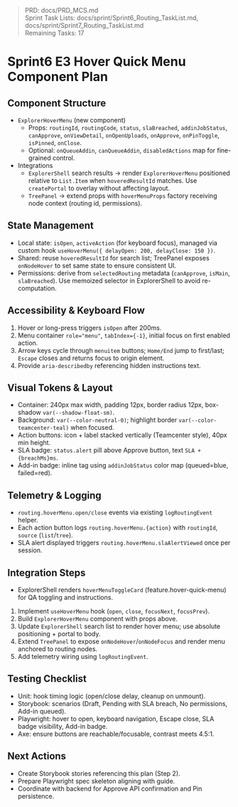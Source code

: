 > PRD: docs/PRD_MCS.md  
> Sprint Task Lists: docs/sprint/Sprint6_Routing_TaskList.md, docs/sprint/Sprint7_Routing_TaskList.md  
> Remaining Tasks: 17

# Sprint6 E3 Hover Quick Menu Component Plan

## Component Structure
- `ExplorerHoverMenu` (new component)
  - Props: `routingId`, `routingCode`, `status`, `slaBreached`, `addinJobStatus`, `canApprove`, `onViewDetail`, `onOpenUploads`, `onApprove`, `onPinToggle`, `isPinned`, `onClose`.
  - Optional: `onQueueAddin`, `canQueueAddin`, `disabledActions` map for fine-grained control.
- Integrations
  - `ExplorerShell` search results → render `ExplorerHoverMenu` positioned relative to `List.Item` when `hoveredResultId` matches. Use `createPortal` to overlay without affecting layout.
  - `TreePanel` → extend props with `hoverMenuProps` factory receiving node context (routing id, permissions).

## State Management
- Local state: `isOpen`, `activeAction` (for keyboard focus), managed via custom hook `useHoverMenu({ delayOpen: 200, delayClose: 150 })`.
- Shared: reuse `hoveredResultId` for search list; TreePanel exposes `onNodeHover` to set same state to ensure consistent UI.
- Permissions: derive from `selectedRouting` metadata (`canApprove`, `isMain`, `slaBreached`). Use memoized selector in ExplorerShell to avoid re-computation.

## Accessibility & Keyboard Flow
1. Hover or long-press triggers `isOpen` after 200ms.
2. Menu container `role="menu"`, `tabIndex={-1}`, initial focus on first enabled action.
3. Arrow keys cycle through `menuitem` buttons; `Home/End` jump to first/last; `Escape` closes and returns focus to origin element.
4. Provide `aria-describedby` referencing hidden instructions text.

## Visual Tokens & Layout
- Container: 240px max width, padding 12px, border radius 12px, box-shadow `var(--shadow-float-sm)`.
- Background: `var(--color-neutral-0)`; highlight border `var(--color-teamcenter-teal)` when focused.
- Action buttons: icon + label stacked vertically (Teamcenter style), 40px min height.
- SLA badge: `status.alert` pill above Approve button, text `SLA +{breachMs}ms`.
- Add-in badge: inline tag using `addinJobStatus` color map (queued=blue, failed=red).

## Telemetry & Logging
- `routing.hoverMenu.open/close` events via existing `logRoutingEvent` helper.
- Each action button logs `routing.hoverMenu.{action}` with `routingId`, `source` (`list`/`tree`).
- SLA alert displayed triggers `routing.hoverMenu.slaAlertViewed` once per session.

## Integration Steps
- ExplorerShell renders `hoverMenuToggleCard` (feature.hover-quick-menu) for QA toggling and instructions.
1. Implement `useHoverMenu` hook (`open`, `close`, `focusNext`, `focusPrev`).
2. Build `ExplorerHoverMenu` component with props above.
3. Update `ExplorerShell` search list to render hover menu; use absolute positioning + portal to body.
4. Extend `TreePanel` to expose `onNodeHover`/`onNodeFocus` and render menu anchored to routing nodes.
5. Add telemetry wiring using `logRoutingEvent`.

## Testing Checklist
- Unit: hook timing logic (open/close delay, cleanup on unmount).
- Storybook: scenarios (Draft, Pending with SLA breach, No permissions, Add-in queued).
- Playwright: hover to open, keyboard navigation, Escape close, SLA badge visibility, Add-in badge.
- Axe: ensure buttons are reachable/focusable, contrast meets 4.5:1.

## Next Actions
- Create Storybook stories referencing this plan (Step 2).
- Prepare Playwright spec skeleton aligning with guide.
- Coordinate with backend for Approve API confirmation and Pin persistence.
